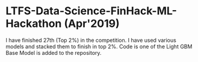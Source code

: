 # LTFS-Data-Science-FinHack-ML-Hackathon (Apr'2019)
I have finished 27th (Top 2%) in the competition. I have used various models and stacked them to finish in top 2%.
Code is one of the Light GBM Base Model is added to the repository.
